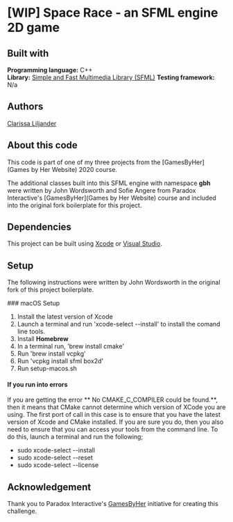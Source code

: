 # [WIP] Space Race - an SFML engine 2D game

## Built with  
**Programming language:** C++  
**Library:** [Simple and Fast Multimedia Library (SFML)](https://www.sfml-dev.org/)
**Testing framework:** N/a

## Authors  
[Clarissa Liljander](https://github.com/clalil)  

## About this code  
This code is part of one of my three projects from the [GamesByHer](Games by Her Website) 2020 course. 

The additional classes built into this SFML engine with namespace __gbh__ were written by John Wordsworth and Sofie Angere from Paradox Interactive's [GamesByHer](Games by Her Website) course and included into the original fork boilerplate for this project.

## Dependencies  
This project can be built using [Xcode](https://developer.apple.com/xcode/) or [Visual Studio](https://visualstudio.microsoft.com/).

## Setup  
The following instructions were written by John Wordsworth in the original fork of this project boilerplate.

### macOS Setup
1. Install the latest version of Xcode
2. Launch a terminal and run 'xcode-select --install' to install the comand line tools.
3. Install **Homebrew**
4. In a terminal run, 'brew install cmake'
5. Run 'brew install vcpkg'
6. Run 'vcpkg install sfml box2d'
7. Run setup-macos.sh

#### If you run into errors
If you are getting the error ** No CMAKE_C_COMPILER could be found.**, then it means that CMake cannot determine which version of XCode you are using. The first port of call in this case is to ensure that you have the latest version of Xcode and CMake installed. If you are sure you do, then you also need to ensure that you can access your tools from the command line. To do this, launch a terminal and run the following;

* sudo xcode-select --install
* sudo xcode-select --reset
* sudo xcode-select --license

## Acknowledgement  
Thank you to Paradox Interactive's [GamesByHer](https://gamedevcourse.paradoxinteractive.com/) initiative for creating this challenge.

